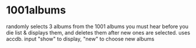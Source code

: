 # 1001albums
randomly selects 3 albums from the 1001 albums you must hear before you die list &amp; displays them, and deletes them after new ones are selected. uses accdb. input "show" to display, "new" to choose new albums
